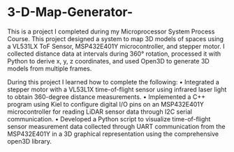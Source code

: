 # 3-D-Map-Generator-
This is a project I completed during my Microprocessor System Process Course. This project designed a system to map 3D models of spaces using a VL531LX ToF Sensor, MSP432E401Y microcontroller, and stepper motor. I collected distance data at intervals during 360° rotation, processed it with Python to derive x, y, z coordinates, and used Open3D to generate 3D models from multiple frames.

During this project I learned how to complete the following: 
•	Integrated a stepper motor with a VL53L1X time-of-flight sensor using infrared laser light to obtain 360-degree distance measurements.
•	Implemented a C++ program using Kiel to configure digital I/O pins on an MSP432E401Y microcontroller for reading LiDAR sensor data through I2C serial communication.
•	Developed a Python script to visualize time-of-flight sensor measurement data collected through UART communication from the MSP432E401Y in a 3D graphical representation using the comprehensive open3D library.


